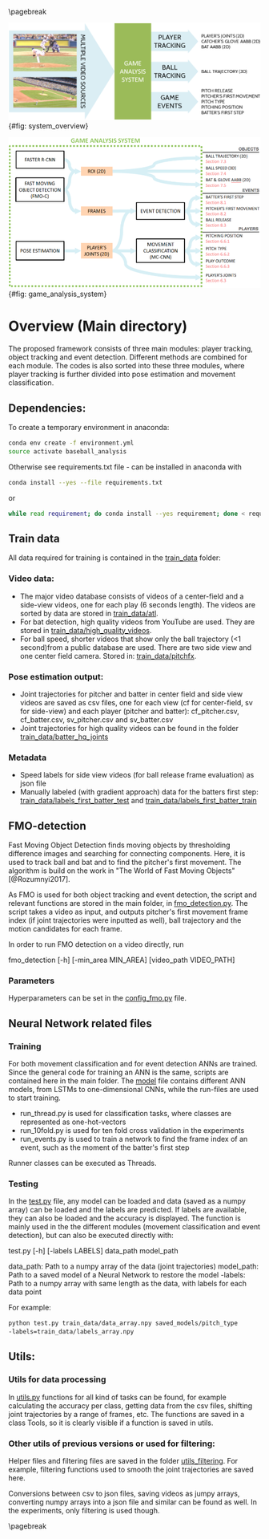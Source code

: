 \pagebreak

![Framework overview](assets/system_overview.png)
{#fig: system_overview}

![Modules](assets/game_analysis_system.png)
{#fig: game_analysis_system}

# Overview (Main directory)

The proposed framework consists of three main modules: player tracking, object tracking and event detection. Different methods are combined for each module. The codes is also sorted into these three modules, where player tracking is further divided into pose estimation and movement classification.

## Dependencies:
To create a temporary environment in anaconda:

```bash
conda env create -f environment.yml
source activate baseball_analysis
```
Otherwise see requirements.txt file - can be installed in anaconda with 

```bash
conda install --yes --file requirements.txt
```
or
```bash
while read requirement; do conda install --yes requirement; done < requirements.txt
```


## Train data

All data required for training is contained in the [train_data](train_data) folder:

### Video data:
* The major video database consists of videos of a center-field and a side-view videos, one for each play (6 seconds length). The videos are sorted by data are stored in [train_data/atl](train_data/atl).
* For bat detection, high quality videos from YouTube are used. They are stored in [train_data/high_quality_videos](train_data/high_quality_videos).
* For ball speed, shorter videos that show only the ball trajectory (<1 second)from a public database are used. There are two side view and one center field camera. Stored in: [train_data/pitchfx](train_data/pitchfx).

### Pose estimation output:
* Joint trajectories for pitcher and batter in center field and side view videos are saved as csv files, one for each view (cf for center-field, sv for side-view) and each player (pitcher and batter): cf_pitcher.csv, cf_batter.csv, sv_pitcher.csv and sv_batter.csv
* Joint trajectories for high quality videos can be found in the folder [train_data/batter_hq_joints](train_data/batter_hq_joints)

### Metadata
* Speed labels for side view videos (for ball release frame evaluation) as json file
* Manually labeled (with gradient approach) data for the batters first step: [train_data/labels_first_batter_test](train_data/labels_first_batter_test) and [train_data/labels_first_batter_train](train_data/labels_first_batter_train)

## FMO-detection

Fast Moving Object Detection finds moving objects by thresholding difference images and searching for connecting components. Here, it is used to track ball and bat and to find the pitcher's first movement. The algorithm is build on the work in "The World of Fast Moving Objects"[@Rozumnyi2017]. 

As FMO is used for both object tracking and event detection, the script and relevant functions are stored in the main folder, in [fmo_detection.py](fmo_detection.py). The script takes a video as input, and outputs pitcher's first movement frame index (if joint trajectories were inputted as well), ball trajectory and the motion candidates for each frame. 

In order to run FMO detection on a video directly, run

fmo_detection [-h] [-min_area MIN_AREA] [video_path VIDEO_PATH]

### Parameters

Hyperparameters can be set in the [config_fmo.py](config_fmo.py) file.

## Neural Network related files

### Training

For both movement classification and for event detection ANNs are trained. Since the general code for training an ANN is the same, scripts are contained here in the main folder. The [model](model.py) file contains different ANN models, from LSTMs to one-dimensional CNNs, while the run-files are used to start training.

* run_thread.py is used for classification tasks, where classes are represented as one-hot-vectors
* run_10fold.py is used for ten fold cross validation in the experiments
* run_events.py is used to train a network to find the frame index of an event, such as the moment of the batter's first step

Runner classes can be executed as Threads.

### Testing

In the [test.py](test.py) file, any model can be loaded and data (saved as a numpy array) can be loaded and the labels are predicted. If labels are available, they can also be loaded and the accuracy is displayed. The function is mainly used in the the different modules (movement classification and event detection), but can also be executed directly with:

test.py [-h] [-labels LABELS] data_path model_path

data_path: Path to a numpy array of the data (joint trajectories)
model_path: Path to a saved model of a Neural Network to restore the model
-labels: Path to a numpy array with same length as the data, with labels for each data point

For example:

```bash
python test.py train_data/data_array.npy saved_models/pitch_type 
-labels=train_data/labels_array.npy
```

## Utils:

### Utils for data processing

In [utils.py](utils.py) functions for all kind of tasks can be found, for example calculating the accuracy per class, getting data from the csv files, shifting joint trajectories by a range of frames, etc. The functions are saved in a class Tools, so it is clearly visible if a function is saved in utils.

### Other utils of previous versions or used for filtering:

Helper files and filtering files are saved in the folder [utils_filtering](utils_filtering). For example, filtering functions used to smooth the joint trajectories are saved here. 

Conversions between csv to json files, saving videos as jumpy arrays, converting numpy arrays into a json file and similar can be found as well. In the experiments, only filtering is used though.

\pagebreak
